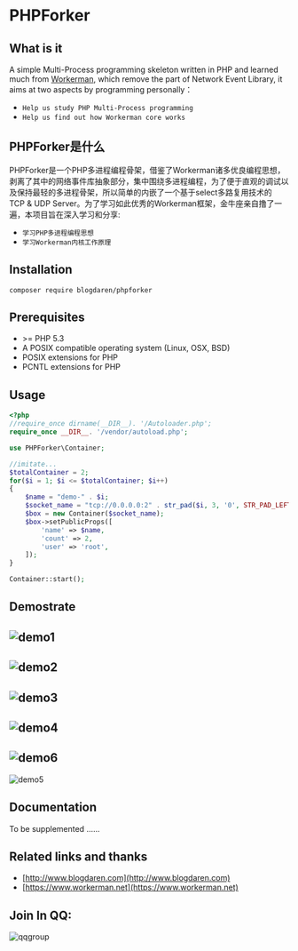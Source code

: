 # PHPForker

## What is it
A simple Multi-Process programming skeleton written in PHP and learned much from [Workerman](https://www.workerman.net), which remove the part of Network Event Library, it aims at two aspects by programming personally：
* `Help us study PHP Multi-Process programming` 
* `Help us find out how Workerman core works` 

## PHPForker是什么
PHPForker是一个PHP多进程编程骨架，借鉴了Workerman诸多优良编程思想，剥离了其中的网络事件库抽象部分，集中围绕多进程编程，为了便于直观的调试以及保持最轻的多进程骨架，所以简单的内嵌了一个基于select多路复用技术的 TCP & UDP Server。为了学习如此优秀的Workerman框架，金牛座亲自撸了一遍，本项目旨在深入学习和分享:
* `学习PHP多进程编程思想` 
* `学习Workerman内核工作原理`

## Installation
```
composer require blogdaren/phpforker
```

## Prerequisites
* \>= PHP 5.3
* A POSIX compatible operating system (Linux, OSX, BSD)  
* POSIX extensions for PHP  
* PCNTL extensions for PHP  

## Usage

```php
<?php
//require_once dirname(__DIR__). '/Autoloader.php';
require_once __DIR__. '/vendor/autoload.php';

use PHPForker\Container;

//imitate...
$totalContainer = 2;
for($i = 1; $i <= $totalContainer; $i++)
{
    $name = "demo-" . $i;
    $socket_name = "tcp://0.0.0.0:2" . str_pad($i, 3, '0', STR_PAD_LEFT);
    $box = new Container($socket_name);
    $box->setPublicProps([
        'name' => $name,
        'count' => 2,
        'user' => 'root',
    ]);
}

Container::start();
```

## Demostrate
![demo1](https://github.com/blogdaren/PHPForker/blob/master/Image/demo1.png)
----
![demo2](https://github.com/blogdaren/PHPForker/blob/master/Image/demo2.png)
----
![demo3](https://github.com/blogdaren/PHPForker/blob/master/Image/demo3.png)
----
![demo4](https://github.com/blogdaren/PHPForker/blob/master/Image/demo4.png)
----
![demo6](https://github.com/blogdaren/PHPForker/blob/master/Image/demo6.png)
----
![demo5](https://github.com/blogdaren/PHPForker/blob/master/Image/demo5.png)

## Documentation
To be supplemented ...... 

## Related links and thanks

* [http://www.blogdaren.com](http://www.blogdaren.com)
* [https://www.workerman.net](https://www.workerman.net)

## Join In QQ:
![qqgroup](https://github.com/blogdaren/PHPForker/blob/master/Image/qqgroup.png)

